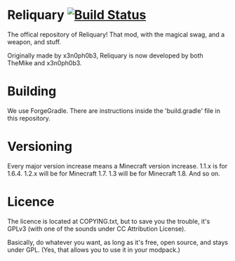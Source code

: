 Reliquary [![Build Status](https://drone.io/github.com/TrainerGuy22/Reliquary/status.png)](https://drone.io/github.com/TrainerGuy22/Reliquary/latest)
=========

The offical repository of Reliquary! That mod, with the magical swag, and a weapon, and stuff.

Originally made by x3n0ph0b3, Reliquary is now developed by both TheMike and x3n0ph0b3.

Building
=========

We use ForgeGradle. There are instructions inside the 'build.gradle' file in this repository.

Versioning
=========

Every major version increase means a Minecraft version increase. 1.1.x is for 1.6.4. 1.2.x will be for Minecraft 1.7. 1.3 will be for Minecraft 1.8. And so on. 

Licence
=========

The licence is located at COPYING.txt, but to save you the trouble, it's GPLv3 (with one of the sounds under CC Attribution License). 

Basically, do whatever you want, as long as it's free, open source, and stays under GPL. (Yes, that allows you to use it in your modpack.)
